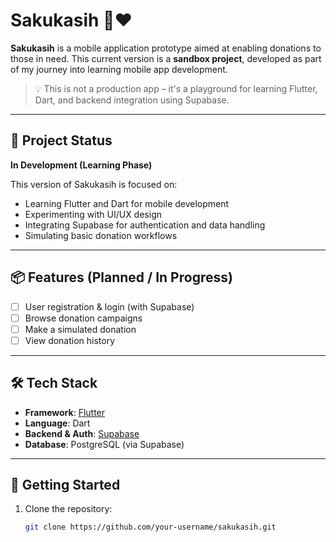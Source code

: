 # Sakukasih 📱❤️

**Sakukasih** is a mobile application prototype aimed at enabling donations to those in need. This current version is a **sandbox project**, developed as part of my journey into learning mobile app development.

> 💡 This is not a production app – it's a playground for learning Flutter, Dart, and backend integration using Supabase.

---

## 🚧 Project Status

**In Development (Learning Phase)**

This version of Sakukasih is focused on:
- Learning Flutter and Dart for mobile development
- Experimenting with UI/UX design
- Integrating Supabase for authentication and data handling
- Simulating basic donation workflows

---

## 📦 Features (Planned / In Progress)

- [ ] User registration & login (with Supabase)
- [ ] Browse donation campaigns
- [ ] Make a simulated donation
- [ ] View donation history

---

## 🛠 Tech Stack

- **Framework**: [Flutter](https://flutter.dev/)
- **Language**: Dart
- **Backend & Auth**: [Supabase](https://supabase.com/)
- **Database**: PostgreSQL (via Supabase)

---

## 🚀 Getting Started

1. Clone the repository:
   ```bash
   git clone https://github.com/your-username/sakukasih.git

